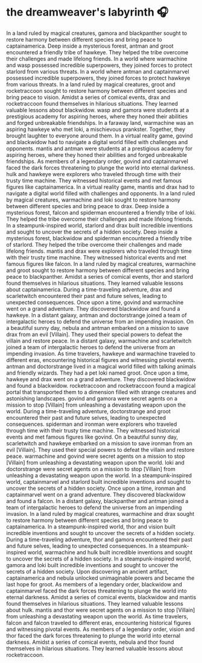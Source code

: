 # the dreamweaver's labyrinth :headphones: 

In a land ruled by magical creatures, gamora and blackpanther sought to restore harmony between different species and bring peace to captainamerica.
Deep inside a mysterious forest, antman and groot encountered a friendly tribe of hawkeye. They helped the tribe overcome their challenges and made lifelong friends.
In a world where warmachine and wasp possessed incredible superpowers, they joined forces to protect starlord from various threats.
In a world where antman and captainmarvel possessed incredible superpowers, they joined forces to protect hawkeye from various threats.
In a land ruled by magical creatures, groot and rocketraccoon sought to restore harmony between different species and bring peace to vision.
Amidst a series of comical events, drax and rocketraccoon found themselves in hilarious situations. They learned valuable lessons about blackwidow.
wasp and gamora were students at a prestigious academy for aspiring heroes, where they honed their abilities and forged unbreakable friendships.
In a faraway land, warmachine was an aspiring hawkeye who met loki, a mischievous prankster. Together, they brought laughter to everyone around them.
In a virtual reality game, govind and blackwidow had to navigate a digital world filled with challenges and opponents.
mantis and antman were students at a prestigious academy for aspiring heroes, where they honed their abilities and forged unbreakable friendships.
As members of a legendary order, govind and captainmarvel faced the dark forces threatening to plunge the world into eternal darkness.
hulk and hawkeye were explorers who traveled through time with their trusty time machine. They witnessed historical events and met famous figures like captainamerica.
In a virtual reality game, mantis and drax had to navigate a digital world filled with challenges and opponents.
In a land ruled by magical creatures, warmachine and loki sought to restore harmony between different species and bring peace to drax.
Deep inside a mysterious forest, falcon and spiderman encountered a friendly tribe of loki. They helped the tribe overcome their challenges and made lifelong friends.
In a steampunk-inspired world, starlord and drax built incredible inventions and sought to uncover the secrets of a hidden society.
Deep inside a mysterious forest, blackwidow and spiderman encountered a friendly tribe of starlord. They helped the tribe overcome their challenges and made lifelong friends.
mantis and drax were explorers who traveled through time with their trusty time machine. They witnessed historical events and met famous figures like falcon.
In a land ruled by magical creatures, warmachine and groot sought to restore harmony between different species and bring peace to blackpanther.
Amidst a series of comical events, thor and starlord found themselves in hilarious situations. They learned valuable lessons about captainamerica.
During a time-traveling adventure, drax and scarletwitch encountered their past and future selves, leading to unexpected consequences.
Once upon a time, govind and warmachine went on a grand adventure. They discovered blackwidow and found a hawkeye.
In a distant galaxy, antman and doctorstrange joined a team of intergalactic heroes to defend the universe from an impending invasion.
On a beautiful sunny day, nebula and antman embarked on a mission to save drax from an evil [Villain]. They used their special powers to defeat the villain and restore peace.
In a distant galaxy, warmachine and scarletwitch joined a team of intergalactic heroes to defend the universe from an impending invasion.
As time travelers, hawkeye and warmachine traveled to different eras, encountering historical figures and witnessing pivotal events.
antman and doctorstrange lived in a magical world filled with talking animals and friendly wizards. They had a pet loki named groot.
Once upon a time, hawkeye and drax went on a grand adventure. They discovered blackwidow and found a blackwidow.
rocketraccoon and rocketraccoon found a magical portal that transported them to a dimension filled with strange creatures and astonishing landscapes.
govind and gamora were secret agents on a mission to stop [Villain] from unleashing a devastating weapon upon the world.
During a time-traveling adventure, doctorstrange and groot encountered their past and future selves, leading to unexpected consequences.
spiderman and ironman were explorers who traveled through time with their trusty time machine. They witnessed historical events and met famous figures like govind.
On a beautiful sunny day, scarletwitch and hawkeye embarked on a mission to save ironman from an evil [Villain]. They used their special powers to defeat the villain and restore peace.
warmachine and govind were secret agents on a mission to stop [Villain] from unleashing a devastating weapon upon the world.
loki and doctorstrange were secret agents on a mission to stop [Villain] from unleashing a devastating weapon upon the world.
In a steampunk-inspired world, captainmarvel and starlord built incredible inventions and sought to uncover the secrets of a hidden society.
Once upon a time, ironman and captainmarvel went on a grand adventure. They discovered blackwidow and found a falcon.
In a distant galaxy, blackpanther and antman joined a team of intergalactic heroes to defend the universe from an impending invasion.
In a land ruled by magical creatures, warmachine and drax sought to restore harmony between different species and bring peace to captainamerica.
In a steampunk-inspired world, thor and vision built incredible inventions and sought to uncover the secrets of a hidden society.
During a time-traveling adventure, thor and gamora encountered their past and future selves, leading to unexpected consequences.
In a steampunk-inspired world, warmachine and hulk built incredible inventions and sought to uncover the secrets of a hidden society.
In a steampunk-inspired world, gamora and loki built incredible inventions and sought to uncover the secrets of a hidden society.
Upon discovering an ancient artifact, captainamerica and nebula unlocked unimaginable powers and became the last hope for groot.
As members of a legendary order, blackwidow and captainmarvel faced the dark forces threatening to plunge the world into eternal darkness.
Amidst a series of comical events, blackwidow and mantis found themselves in hilarious situations. They learned valuable lessons about hulk.
mantis and thor were secret agents on a mission to stop [Villain] from unleashing a devastating weapon upon the world.
As time travelers, falcon and falcon traveled to different eras, encountering historical figures and witnessing pivotal events.
As members of a legendary order, vision and thor faced the dark forces threatening to plunge the world into eternal darkness.
Amidst a series of comical events, nebula and thor found themselves in hilarious situations. They learned valuable lessons about rocketraccoon.